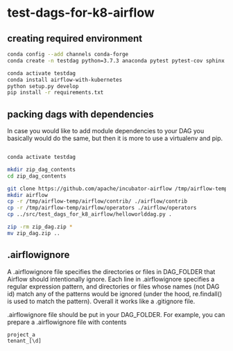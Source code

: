 # test-dags-for-k8-airflow

## creating required environment


``` bash
conda config --add channels conda-forge
conda create -n testdag python=3.7.3 anaconda pytest pytest-cov sphinx

conda activate testdag
conda install airflow-with-kubernetes
python setup.py develop
pip install -r requirements.txt
```



## packing dags with dependencies
In case you would like to add module dependencies to your DAG you basically would do the same, but then it is more to use a virtualenv and pip.



``` bash

conda activate testdag

mkdir zip_dag_contents
cd zip_dag_contents

git clone https://github.com/apache/incubator-airflow /tmp/airflow-temp
mkdir airflow
cp -r /tmp/airflow-temp/airflow/contrib/ ./airflow/contrib
cp -r /tmp/airflow-temp/airflow/operators ./airflow/operators
cp ../src/test_dags_for_k8_airflow/helloworlddag.py .

zip -rm zip_dag.zip *
mv zip_dag.zip ..
```



## .airflowignore
A .airflowignore file specifies the directories or files in DAG_FOLDER that Airflow should intentionally ignore. Each line in .airflowignore specifies a regular expression pattern, and directories or files whose names (not DAG id) match any of the patterns would be ignored (under the hood, re.findall() is used to match the pattern). Overall it works like a .gitignore file.

.airflowignore file should be put in your DAG_FOLDER. For example, you can prepare a .airflowignore file with contents

``` apacheconf
project_a
tenant_[\d]
```
